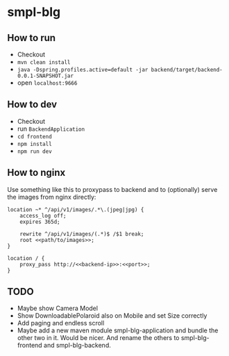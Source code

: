# smpl-blg

## How to run
* Checkout
* `mvn clean install`
* `java -Dspring.profiles.active=default -jar backend/target/backend-0.0.1-SNAPSHOT.jar`
* open `localhost:9666`

## How to dev
* Checkout
* run `BackendApplication`
* `cd frontend`
* `npm install`
* `npm run dev`

## How to nginx
Use something like this to proxypass to backend and to (optionally) serve the images from nginx directly:
```
location ~* ^/api/v1/images/.*\.(jpeg|jpg) {
    access_log off;
    expires 365d;

    rewrite ^/api/v1/images/(.*)$ /$1 break;
    root <<path/to/images>>;
} 

location / {
    proxy_pass http://<<backend-ip>>:<<port>>;
}
```
    
## TODO
* Maybe show Camera Model
* Show DownloadablePolaroid also on Mobile and set Size correctly
* Add paging and endless scroll
* Maybe add a new maven module smpl-blg-application and bundle the other two in it. Would be nicer. And rename the others to smpl-blg-frontend and smpl-blg-backend.